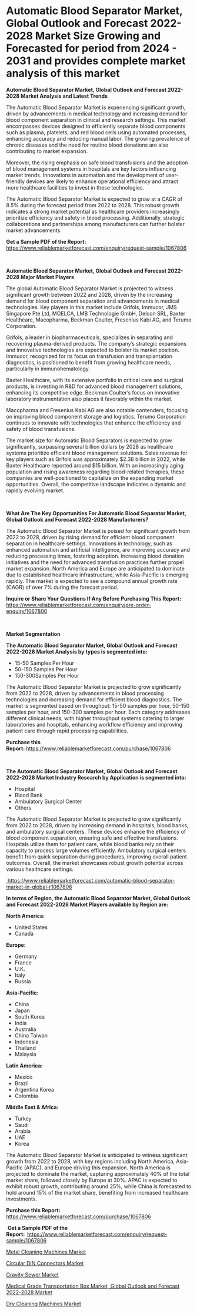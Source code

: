 <p><h1>Automatic Blood Separator Market, Global Outlook and Forecast 2022-2028 Market Size Growing and Forecasted for period from 2024 - 2031 and provides complete market analysis of this market</h1></p><p><strong>Automatic Blood Separator Market, Global Outlook and Forecast 2022-2028 Market Analysis and Latest Trends</strong></p>
<p><p>The Automatic Blood Separator Market is experiencing significant growth, driven by advancements in medical technology and increasing demand for blood component separation in clinical and research settings. This market encompasses devices designed to efficiently separate blood components such as plasma, platelets, and red blood cells using automated processes, enhancing accuracy and reducing manual labor. The growing prevalence of chronic diseases and the need for routine blood donations are also contributing to market expansion.</p><p>Moreover, the rising emphasis on safe blood transfusions and the adoption of blood management systems in hospitals are key factors influencing market trends. Innovations in automation and the development of user-friendly devices are likely to enhance operational efficiency and attract more healthcare facilities to invest in these technologies.</p><p>The Automatic Blood Separator Market is expected to grow at a CAGR of 8.5% during the forecast period from 2022 to 2028. This robust growth indicates a strong market potential as healthcare providers increasingly prioritize efficiency and safety in blood processing. Additionally, strategic collaborations and partnerships among manufacturers can further bolster market advancements.</p></p>
<p><strong>Get a Sample PDF of the Report:&nbsp;</strong> <a href="https://www.reliablemarketforecast.com/enquiry/request-sample/1067806">https://www.reliablemarketforecast.com/enquiry/request-sample/1067806</a></p>
<p>&nbsp;</p>
<p><strong>Automatic Blood Separator Market, Global Outlook and Forecast 2022-2028 Major Market Players</strong></p>
<p><p>The global Automatic Blood Separator Market is projected to witness significant growth between 2022 and 2028, driven by the increasing demand for blood component separation and advancements in medical technologies. Key players in this market include Grifols, Immucor, JMS Singapore Pte Ltd, MOELCA, LMB Technologie GmbH, Delcon SRL, Baxter Healthcare, Macopharma, Beckman Coulter, Fresenius Kabi AG, and Terumo Corporation.</p><p>Grifols, a leader in biopharmaceuticals, specializes in separating and recovering plasma-derived products. The company’s strategic expansions and innovative technologies are expected to bolster its market position. Immucor, recognized for its focus on transfusion and transplantation diagnostics, is positioned to benefit from growing healthcare needs, particularly in immunohematology.</p><p>Baxter Healthcare, with its extensive portfolio in critical care and surgical products, is investing in R&D for advanced blood management solutions, enhancing its competitive edge. Beckman Coulter’s focus on innovative laboratory instrumentation also places it favorably within the market.</p><p>Macopharma and Fresenius Kabi AG are also notable contenders, focusing on improving blood component storage and logistics. Terumo Corporation continues to innovate with technologies that enhance the efficiency and safety of blood transfusions.</p><p>The market size for Automatic Blood Separators is expected to grow significantly, surpassing several billion dollars by 2028 as healthcare systems prioritize efficient blood management solutions. Sales revenue for key players such as Grifols was approximately $2.38 billion in 2022, while Baxter Healthcare reported around $15 billion. With an increasingly aging population and rising awareness regarding blood-related therapies, these companies are well-positioned to capitalize on the expanding market opportunities. Overall, the competitive landscape indicates a dynamic and rapidly evolving market.</p></p>
<p>&nbsp;</p>
<p><strong>What Are The Key Opportunities For Automatic Blood Separator Market, Global Outlook and Forecast 2022-2028 Manufacturers?</strong></p>
<p><p>The Automatic Blood Separator Market is poised for significant growth from 2022 to 2028, driven by rising demand for efficient blood component separation in healthcare settings. Innovations in technology, such as enhanced automation and artificial intelligence, are improving accuracy and reducing processing times, fostering adoption. Increasing blood donation initiatives and the need for advanced transfusion practices further propel market expansion. North America and Europe are anticipated to dominate due to established healthcare infrastructure, while Asia-Pacific is emerging rapidly. The market is expected to see a compound annual growth rate (CAGR) of over 7% during the forecast period.</p></p>
<p><strong>Inquire or Share Your Questions If Any Before Purchasing This Report:</strong> <a href="https://www.reliablemarketforecast.com/enquiry/pre-order-enquiry/1067806">https://www.reliablemarketforecast.com/enquiry/pre-order-enquiry/1067806</a></p>
<p>&nbsp;</p>
<p><strong>Market Segmentation</strong></p>
<p><strong>The Automatic Blood Separator Market, Global Outlook and Forecast 2022-2028 Market Analysis by types is segmented into:</strong></p>
<p><ul><li>15-50 Samples Per Hour</li><li>50-150 Samples Per Hour</li><li>150-300Samples Per Hour</li></ul></p>
<p><p>The Automatic Blood Separator Market is projected to grow significantly from 2022 to 2028, driven by advancements in blood processing technologies and increasing demand for efficient blood diagnostics. The market is segmented based on throughput: 15-50 samples per hour, 50-150 samples per hour, and 150-300 samples per hour. Each category addresses different clinical needs, with higher throughput systems catering to larger laboratories and hospitals, enhancing workflow efficiency and improving patient care through rapid processing capabilities.</p></p>
<p><strong>Purchase this Report:&nbsp;</strong><a href="https://www.reliablemarketforecast.com/purchase/1067806">https://www.reliablemarketforecast.com/purchase/1067806</a></p>
<p>&nbsp;</p>
<p><strong>The Automatic Blood Separator Market, Global Outlook and Forecast 2022-2028 Market Industry Research by Application is segmented into:</strong></p>
<p><ul><li>Hospital</li><li>Blood Bank</li><li>Ambulatory Surgical Center</li><li>Others</li></ul></p>
<p><p>The Automatic Blood Separator Market is projected to grow significantly from 2022 to 2028, driven by increasing demand in hospitals, blood banks, and ambulatory surgical centers. These devices enhance the efficiency of blood component separation, ensuring safe and effective transfusions. Hospitals utilize them for patient care, while blood banks rely on their capacity to process large volumes efficiently. Ambulatory surgical centers benefit from quick separation during procedures, improving overall patient outcomes. Overall, the market showcases robust growth potential across various healthcare settings.</p></p>
<p><a href="https://www.reliablemarketforecast.com/automatic-blood-separator-market-in-global-r1067806">&nbsp;https://www.reliablemarketforecast.com/automatic-blood-separator-market-in-global-r1067806</a></p>
<p><strong>In terms of Region, the Automatic Blood Separator Market, Global Outlook and Forecast 2022-2028 Market Players available by Region are:</strong></p>
<p>
    <p> <strong> North America: </strong>
        <ul>
            <li>United States</li>
            <li>Canada</li>
        </ul>
        </p> 
    <p> <strong> Europe: </strong>
        <ul>
            <li>Germany</li>
            <li>France</li>
            <li>U.K.</li>
            <li>Italy</li>
            <li>Russia</li>
        </ul>
        </p> 
    <p> <strong> Asia-Pacific: </strong>
        <ul>
            <li>China</li>
            <li>Japan</li>
            <li>South Korea</li>
            <li>India</li>
            <li>Australia</li>
            <li>China Taiwan</li>
            <li>Indonesia</li>
            <li>Thailand</li>
            <li>Malaysia</li>
        </ul>
        </p> 
    <p> <strong> Latin America: </strong>
        <ul>
            <li>Mexico</li>
            <li>Brazil</li>
            <li>Argentina Korea</li>
            <li>Colombia</li>
        </ul>
        </p> 
    <p> <strong> Middle East & Africa: </strong>
        <ul>
            <li>Turkey</li>
            <li>Saudi</li>
            <li>Arabia</li>
            <li>UAE</li>
            <li>Korea</li>
        </ul>
    </p>
    </p>
<p><p>The Automatic Blood Separator Market is anticipated to witness significant growth from 2022 to 2028, with key regions including North America, Asia-Pacific (APAC), and Europe driving this expansion. North America is projected to dominate the market, capturing approximately 40% of the total market share, followed closely by Europe at 30%. APAC is expected to exhibit robust growth, contributing around 25%, while China is forecasted to hold around 15% of the market share, benefiting from increased healthcare investments.</p></p>
<p><strong>Purchase this Report: </strong><a href="https://www.reliablemarketforecast.com/purchase/1067806">https://www.reliablemarketforecast.com/purchase/1067806</a></p>
<p>&nbsp;<strong>Get a Sample PDF of the Report:&nbsp;&nbsp;</strong><a href="https://www.reliablemarketforecast.com/enquiry/request-sample/1067806">https://www.reliablemarketforecast.com/enquiry/request-sample/1067806</a></p>
<p><strong></strong></p>
<p><p><a href="https://www.linkedin.com/pulse/future-ready-strategic-insights-global-metal-cleaning-machines-ererf?trackingId=RCpVaLq7QKiDeV%2Bui%2Fgdtg%3D%3D">Metal Cleaning Machines Market</a></p><p><a href="https://medium.com/@christopher.fisher66709/the-circular-din-connectors-market-has-witnessed-significant-growth-in-recent-years-and-this-7e1525f6b062">Circular DIN Connectors Market</a></p><p><a href="https://issuu.com/reportprime-2/docs/gravity-sewer-market-size-2030.pptx_5fe5d90d0f53bf">Gravity Sewer Market</a></p><p><a href="https://github.com/BryceTownsendr/Market-Research-Report-List-6/blob/main/medical-grade-transportation-box-market-global-outlook-and-forecast-2022-2028-market.md">Medical Grade Transportation Box Market, Global Outlook and Forecast 2022-2028 Market</a></p><p><a href="https://www.linkedin.com/pulse/dry-cleaning-machines-market-overview-global-trends-future-vzkof?trackingId=KS0wtqUxQH%2BT%2BD7p2jw26Q%3D%3D">Dry Cleaning Machines Market</a></p></p>